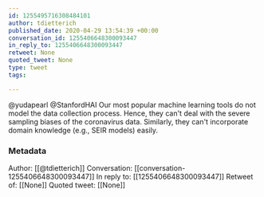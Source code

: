 ```yaml
---
id: 1255495716308484101
author: tdietterich
published_date: 2020-04-29 13:54:39 +00:00
conversation_id: 1255406648300093447
in_reply_to: 1255406648300093447
retweet: None
quoted_tweet: None
type: tweet
tags:

---
```


@yudapearl @StanfordHAI Our most popular machine learning tools do not model the data collection process. Hence, they can't deal with the severe sampling biases of the coronavirus data. Similarly, they can't incorporate domain knowledge (e.g., SEIR models) easily.

### Metadata

Author: [[@tdietterich]]
Conversation: [[conversation-1255406648300093447]]
In reply to: [[1255406648300093447]]
Retweet of: [[None]]
Quoted tweet: [[None]]
